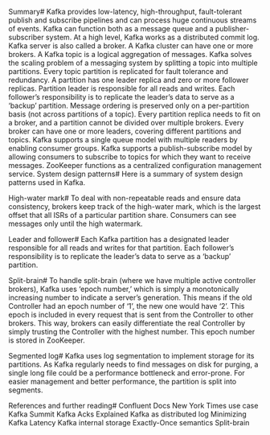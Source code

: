Summary#
Kafka provides low-latency, high-throughput, fault-tolerant publish and subscribe pipelines and can process huge continuous streams of events.
Kafka can function both as a message queue and a publisher-subscriber system.
At a high level, Kafka works as a distributed commit log.
Kafka server is also called a broker. A Kafka cluster can have one or more brokers.
A Kafka topic is a logical aggregation of messages.
Kafka solves the scaling problem of a messaging system by splitting a topic into multiple partitions.
Every topic partition is replicated for fault tolerance and redundancy.
A partition has one leader replica and zero or more follower replicas.
Partition leader is responsible for all reads and writes. Each follower’s responsibility is to replicate the leader’s data to serve as a ‘backup’ partition.
Message ordering is preserved only on a per-partition basis (not across partitions of a topic).
Every partition replica needs to fit on a broker, and a partition cannot be divided over multiple brokers.
Every broker can have one or more leaders, covering different partitions and topics.
Kafka supports a single queue model with multiple readers by enabling consumer groups.
Kafka supports a publish-subscribe model by allowing consumers to subscribe to topics for which they want to receive messages.
ZooKeeper functions as a centralized configuration management service.
System design patterns#
Here is a summary of system design patterns used in Kafka.

High-water mark#
To deal with non-repeatable reads and ensure data consistency, brokers keep track of the high-water mark, which is the largest offset that all ISRs of a particular partition share. Consumers can see messages only until the high watermark.

Leader and follower#
Each Kafka partition has a designated leader responsible for all reads and writes for that partition. Each follower’s responsibility is to replicate the leader’s data to serve as a ‘backup’ partition.

Split-brain#
To handle split-brain (where we have multiple active controller brokers), Kafka uses ‘epoch number,’ which is simply a monotonically increasing number to indicate a server’s generation. This means if the old Controller had an epoch number of ‘1’, the new one would have ‘2’. This epoch is included in every request that is sent from the Controller to other brokers. This way, brokers can easily differentiate the real Controller by simply trusting the Controller with the highest number. This epoch number is stored in ZooKeeper.

Segmented log#
Kafka uses log segmentation to implement storage for its partitions. As Kafka regularly needs to find messages on disk for purging, a single long file could be a performance bottleneck and error-prone. For easier management and better performance, the partition is split into segments.

References and further reading#
Confluent Docs
New York Times use case
Kafka Summit
Kafka Acks Explained
Kafka as distributed log
Minimizing Kafka Latency
Kafka internal storage
Exactly-Once semantics
Split-brain
